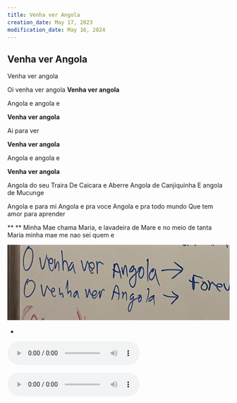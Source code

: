 ```yaml
---
title: Venha ver Angola
creation_date: May 17, 2023
modification_date: May 16, 2024
---
```



## Venha ver Angola

Venha ver angola 

Oi venha ver angola 
<chorus>
**Venha ver angola**

Angola e angola e 

**Venha ver angola**

Ai para ver 

**Venha ver angola**


Angola e angola e 

**Venha ver angola**
</chorus>

Angola do seu Traira 
De Caicara e Aberre 
Angola de Canjiquinha 
E angola de Mucunge 

**<Repeat chorus>**

Angola e para mi 
Angola e pra voce 
Angola e pra todo mundo 
Que tem amor para aprender

**<chorus />**
**
**
Minha Mae chama Maria,
e lavadeira de Mare 
e no meio de tanta Maria
minha mae me nao sei quem e

![Venha ver Angola](images/Venha%20ver%20Angola.jpeg)

* 



![Venha-ver-Angola-0-New-Recording-13.m4a](attachments/Venha-ver-Angola-0-New-Recording-13.m4a)

![Venha-ver-Angola-2-Venha-Ver-Angola-[jXS_Z6s6dek].mp3](attachments/Venha-ver-Angola-2-Venha-Ver-Angola-[jXS_Z6s6dek].mp3)
